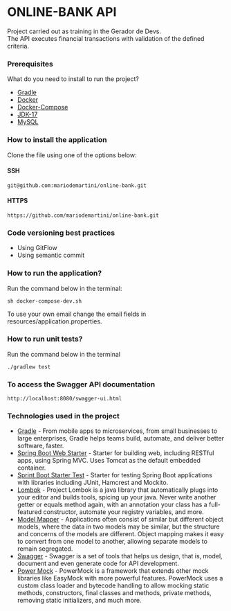 # ONLINE-BANK API
Project carried out as training in the Gerador de Devs.  
The API executes financial transactions with validation of the defined criteria.  

### Prerequisites
What do you need to install to run the project?

* [Gradle](https://gradle.org/)
* [Docker](https://www.docker.com/)
* [Docker-Compose](https://docs.docker.com/compose/)
* [JDK-17](https://www.oracle.com/java/technologies/javase/jdk17-archive-downloads.html)
* [MySQL](https://www.mysql.com/)

### How to install the application
Clone the file using one of the options below:
#### SSH
```
git@github.com:mariodemartini/online-bank.git
```  
#### HTTPS
```
https://github.com/mariodemartini/online-bank.git
```  

### Code versioning best practices
* Using GitFlow
* Using semantic commit

### How to run the application?

Run the command below in the terminal:
```
sh docker-compose-dev.sh
```  

To use your own email change the email fields in resources/application.properties.   

### How to run unit tests?
Run the command below in the terminal
```
./gradlew test
```

### To access the Swagger API documentation
```
http://localhost:8080/swagger-ui.html
```

### Technologies used in the project
* [Gradle](https://gradle.org/) - From mobile apps to microservices, from small businesses to large enterprises, Gradle helps teams build, automate, and deliver better software, faster.
* [Spring Boot Web Starter](https://mvnrepository.com/artifact/org.springframework.boot/spring-boot-starter-web) - Starter for building web, including RESTful apps, using Spring MVC. Uses Tomcat as the default embedded container.
* [Sprint Boot Starter Test](https://mvnrepository.com/artifact/org.springframework.boot/spring-boot-starter-test) - Starter for testing Spring Boot applications with libraries including JUnit, Hamcrest and Mockito.
* [Lombok](https://projectlombok.org/) - Project Lombok is a java library that automatically plugs into your editor and builds tools, spicing up your java. Never write another getter or equals method again, with an annotation your class has a full-featured constructor, automate your registry variables, and more.
* [Model Mapper](https://modelmapper.org/) - Applications often consist of similar but different object models, where the data in two models may be similar, but the structure and concerns of the models are different. Object mapping makes it easy to convert from one model to another, allowing separate models to remain segregated.
* [Swagger](https://swagger.io/) - Swagger is a set of tools that helps us design, that is, model, document and even generate code for API development.
* [Power Mock](https://powermock.github.io/) -  PowerMock is a framework that extends other mock libraries like EasyMock with more powerful features. PowerMock uses a custom class loader and bytecode handling to allow mocking static methods, constructors, final classes and methods, private methods, removing static initializers, and much more.
